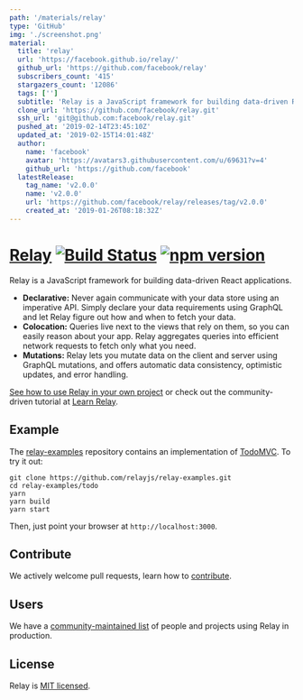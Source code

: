 ```yaml
---
path: '/materials/relay'
type: 'GitHub'
img: './screenshot.png'
material:
  title: 'relay'
  url: 'https://facebook.github.io/relay/'
  github_url: 'https://github.com/facebook/relay'
  subscribers_count: '415'
  stargazers_count: '12086'
  tags: ['']
  subtitle: 'Relay is a JavaScript framework for building data-driven React applications.'
  clone_url: 'https://github.com/facebook/relay.git'
  ssh_url: 'git@github.com:facebook/relay.git'
  pushed_at: '2019-02-14T23:45:10Z'
  updated_at: '2019-02-15T14:01:48Z'
  author:
    name: 'facebook'
    avatar: 'https://avatars3.githubusercontent.com/u/69631?v=4'
    github_url: 'https://github.com/facebook'
  latestRelease:
    tag_name: 'v2.0.0'
    name: 'v2.0.0'
    url: 'https://github.com/facebook/relay/releases/tag/v2.0.0'
    created_at: '2019-01-26T08:18:32Z'
---
```

# [Relay](https://facebook.github.io/relay/) [![Build Status](https://travis-ci.org/facebook/relay.svg?branch=master)](https://travis-ci.org/facebook/relay) [![npm version](https://badge.fury.io/js/react-relay.svg)](http://badge.fury.io/js/react-relay)

Relay is a JavaScript framework for building data-driven React applications.

* **Declarative:** Never again communicate with your data store using an imperative API. Simply declare your data requirements using GraphQL and let Relay figure out how and when to fetch your data.
* **Colocation:** Queries live next to the views that rely on them, so you can easily reason about your app. Relay aggregates queries into efficient network requests to fetch only what you need.
* **Mutations:** Relay lets you mutate data on the client and server using GraphQL mutations, and offers automatic data consistency, optimistic updates, and error handling.

[See how to use Relay in your own project](http://facebook.github.io/relay/docs/en/introduction-to-relay.html) or check out the community-driven tutorial at [Learn Relay](https://www.learnrelay.org).

## Example

The [relay-examples](https://github.com/relayjs/relay-examples) repository contains an implementation of [TodoMVC](http://todomvc.com/). To try it out:

```
git clone https://github.com/relayjs/relay-examples.git
cd relay-examples/todo
yarn
yarn build
yarn start
```

Then, just point your browser at `http://localhost:3000`.

## Contribute

We actively welcome pull requests, learn how to [contribute](./.github/CONTRIBUTING.md).

## Users

We have a [community-maintained list](./USERS.md) of people and projects using Relay in production.

## License

Relay is [MIT licensed](./LICENSE).
